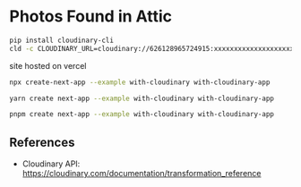 # Photos Found in Attic

```bash
pip install cloudinary-cli
cld -c CLOUDINARY_URL=cloudinary://626128965724915:xxxxxxxxxxxxxxxxxxxxxxxxx upload_dir tranchart_source_images 
````

site hosted on vercel



```bash
npx create-next-app --example with-cloudinary with-cloudinary-app
```

```bash
yarn create next-app --example with-cloudinary with-cloudinary-app
```

```bash
pnpm create next-app --example with-cloudinary with-cloudinary-app
```

## References

- Cloudinary API: https://cloudinary.com/documentation/transformation_reference
